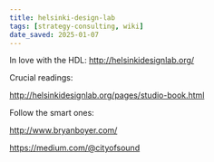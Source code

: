 ```yaml
---
title: helsinki-design-lab
tags: [strategy-consulting, wiki]
date_saved: 2025-01-07
---
```


In love with the HDL: http://helsinkidesignlab.org/

Crucial readings:

http://helsinkidesignlab.org/pages/studio-book.html

Follow the smart ones:

http://www.bryanboyer.com/

https://medium.com/@cityofsound
